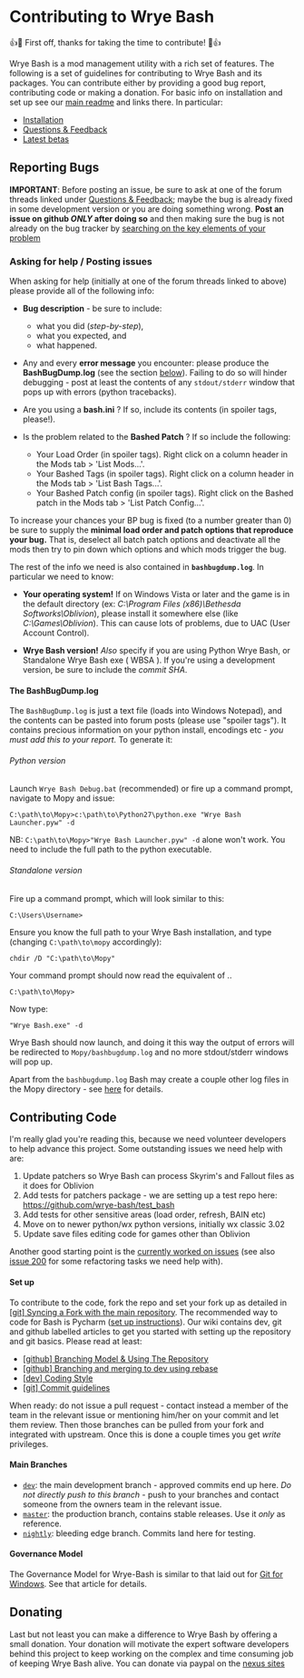 # Contributing to Wrye Bash

:+1::tada: First off, thanks for taking the time to contribute! :tada::+1:

Wrye Bash is a mod management utility with a rich set of features. The following
is a set of guidelines for contributing to Wrye Bash and its packages.
You can contribute either by providing a good bug report, contributing code or
making a donation.
For basic info on installation and set up see our
[main readme](https://github.com/wrye-bash/wrye-bash) and links there.
In particular:

- [Installation](https://github.com/wrye-bash/wrye-bash#installation)
- [Questions & Feedback](https://github.com/wrye-bash/wrye-bash#questions--feedback-)
- [Latest betas](https://github.com/wrye-bash/wrye-bash#latest-betas)

## Reporting Bugs

**IMPORTANT**:
Before posting an issue, be sure to ask at one of the forum threads linked under
[Questions & Feedback](https://github.com/wrye-bash/wrye-bash#questions--feedback-);
maybe the bug is already fixed in some development version or you are doing
something wrong. **Post an issue on github *ONLY* after doing so**
and then making sure the bug is not already on the bug tracker by [searching on
the key elements of your problem](https://help.github.com/articles/searching-issues/)

### Asking for help / Posting issues

When asking for help (initially at one of the forum threads linked to above)
please provide all of the following info:

* **Bug description** - be sure to include:
  * what you did (_step-by-step_),
  * what you expected, and
  * what happened.

* Any and every **error message** you encounter: please produce the
**BashBugDump.log** (see the section [below](#the-bashbugdumplog)). Failing to do so
will hinder debugging - post at least the contents of any `stdout/stderr` window
that pops up with errors (python tracebacks).

* Are you using a **bash.ini** ? If so, include its contents (in spoiler tags, please!).

* Is the problem related to the **Bashed Patch** ? If so include the following:
  * Your Load Order (in spoiler tags). Right click on a column header in the Mods tab > 'List Mods...'.
  * Your Bashed Tags (in spoiler tags). Right click on a column header in the Mods tab > 'List Bash Tags...'.
  * Your Bashed Patch config (in spoiler tags). Right click on the Bashed patch in the Mods tab > 'List Patch Config...'.

 To increase your chances your BP bug is fixed (to a number greater than 0) be
 sure to supply the **minimal load order and patch options that reproduce your
 bug.** That is, deselect all batch patch options and deactivate all the mods
 then try to pin down which options and which mods trigger the bug.

The rest of the info we need is also contained in **`bashbugdump.log`**. In
particular we need to know:

* **Your operating system!** If on Windows Vista or later and the game is in
the default directory (ex: *C:\Program Files (x86)\Bethesda Softworks\Oblivion*),
please install it somewhere else (like *C:\Games\Oblivion*). This can cause
lots of problems, due to UAC (User Account Control).

* **Wrye Bash version!** _Also_ specify if you are using Python Wrye Bash, or
Standalone Wrye Bash exe ( WBSA ). If you're using a development version, be
sure to include the *commit SHA*.

#### **The BashBugDump.log**

The `BashBugDump.log` is just a text file (loads into Windows Notepad), and the
contents can be pasted into forum posts (please use "spoiler tags"). It
contains precious information on your python install,
encodings etc - _you must add this to your report._ To generate it:

###### Python version

Launch `Wrye Bash Debug.bat` (recommended)  or fire up a command prompt, navigate to Mopy and issue:

    C:\path\to\Mopy>c:\path\to\Python27\python.exe "Wrye Bash Launcher.pyw" -d

NB: `C:\path\to\Mopy>"Wrye Bash Launcher.pyw" -d` alone won't work. You need to
include the full path to the python executable.

###### Standalone version

Fire up a command prompt, which will look similar to this:

    C:\Users\Username>

Ensure you know the full path to your Wrye Bash installation, and type
(changing `C:\path\to\mopy` accordingly):

    chdir /D "C:\path\to\Mopy"

Your command prompt should now read the equivalent of ..

    C:\path\to\Mopy>

Now type:

    "Wrye Bash.exe" -d

Wrye Bash should now launch, and doing it this way the output of errors will be
redirected to `Mopy/bashbugdump.log` and no more stdout/stderr windows will pop up.

Apart from the `bashbugdump.log` Bash may create a couple other log files in
the Mopy directory - see [here](https://github.com/wrye-bash/wrye-bash/wiki/[github]-Reporting-a-bug#bash-log-files)
for details.

## Contributing Code

I'm really glad you're reading this, because we need volunteer developers to
help advance this project. Some outstanding issues we need help with are:

1. Update patchers so Wrye Bash can process Skyrim's and Fallout files as it does for Oblivion
1. Add tests for patchers package - we are setting up a test repo here: https://github.com/wrye-bash/test_bash
1. Add tests for other sensitive areas (load order, refresh, BAIN etc)
1. Move on to newer python/wx python versions, initially wx classic 3.02
1. Update save files editing code for games other than Oblivion

Another good starting point is the
[currently worked on issues](https://github.com/wrye-bash/wrye-bash/issues?utf8=%E2%9C%93&q=sort%3Aupdated-desc%20is%3Aopen)
(see also [issue 200](https://github.com/wrye-bash/wrye-bash/issues/200) for
some refactoring tasks we need help with).

#### Set up

To contribute to the code, fork the repo and set your fork up as detailed in
[[git] Syncing a Fork with the main repository](https://github.com/wrye-bash/wrye-bash/wiki/%5Bgit%5D-Syncing-a-Fork-with-the-main-repository).
The recommended way to code for Bash is Pycharm
([set up instructions](https://github.com/wrye-bash/wrye-bash/wiki/%5Bdev%5D-Set-up-Pycharm-for-wrye-bash)).
Our wiki contains dev, git and github labelled articles to get you started with
setting up the repository and git basics. Please read at least:

* [[github] Branching Model & Using The Repository](https://github.com/wrye-bash/wrye-bash/wiki/%5Bgithub%5D-Branching-Model-&-Using-The-Repository)
* [[github] Branching and merging to dev using rebase](https://github.com/wrye-bash/wrye-bash/wiki/%5Bgithub%5D-Branching-and-merging-to-dev-using-rebase)
* [[dev] Coding Style](https://github.com/wrye-bash/wrye-bash/wiki/%5Bdev%5D-Coding-Style)
* [[git] Commit guidelines](https://github.com/wrye-bash/wrye-bash/wiki/%5Bgit%5D-Commit-guidelines)

When ready: do not issue a pull request - contact instead a member of the team
in the relevant issue or mentioning him/her on your commit and let them review.
Then those branches can be pulled from your fork and integrated with upstream.
Once this is done a couple times you get *write* privileges.

#### Main Branches

- [`dev`](https://github.com/wrye-bash/wrye-bash/tree/dev): the main development
 branch - approved commits end up here. _Do not directly push to this branch_ -
 push to your branches and contact someone from the owners team in the relevant
 issue.
- [`master`](https://github.com/wrye-bash/wrye-bash/tree/master): the production
 branch, contains stable releases. Use it _only_ as reference.
- [`nightly`](https://github.com/wrye-bash/wrye-bash/tree/nightly):
bleeding edge branch. Commits land here for testing.

#### Governance Model

The Governance Model for Wrye-Bash is similar to that laid out for
[Git for Windows](https://git-for-windows.github.io/governance-model.html).
See that article for details.

## Donating

Last but not least you can make a difference to Wrye Bash by offering a small donation.
Your donation will motivate the expert software developers behind this project to keep
working on the complex and time consuming job of keeping Wrye Bash alive. You can
donate via paypal on the
[nexus sites](https://www.nexusmods.com/skyrimspecialedition/users/donate/?mode=straight&id=482689)
